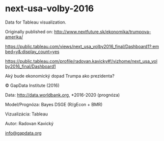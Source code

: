 # next-usa-volby-2016

Data for Tableau visualization.

Originally published on: http://www.nextfuture.sk/ekonomika/trumpova-amerika/

https://public.tableau.com/views/next_usa_volby2016_final/Dashboard1?:embed=y&:display_count=yes

https://public.tableau.com/profile/radovan.kavicky#!/vizhome/next_usa_volby2016_final/Dashboard1

Aký bude ekonomický dopad Trumpa ako prezidenta?

© GapData Institute (2016)

Data: http://data.worldbank.org, *2016-2020 (prognóza)

Model/Prognóza: Bayes DSGE (R/gEcon + BMR)

Vizualizácia: Tableau

Autor: Radovan Kavický

info@gapdata.org

